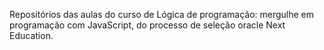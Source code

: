 Repositórios das aulas do curso de Lógica de programação: mergulhe em programação com JavaScript, do processo de seleção oracle Next Education.
